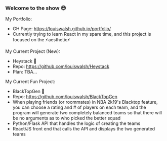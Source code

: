 ### Welcome to the show 😎 

My Portfolio:
- GH Page: https://louiswalsh.github.io/portfolio/
- Currently trying to learn React in my spare time, and this project is focused on the ⚡aesthetic⚡

My Current Project (New): 
- Heystack 🌱
- Repo: https://github.com/louiswalsh/Heystack
- Plan: TBA...

My Current Fun Project:
- BlackTopGen 🏀
- Repo: https://github.com/louiswalsh/BlackTopGen
- When playing friends (or roommates) in NBA 2k19's Blacktop feature, you can choose a rating and # of players on each team, and the program will generate two completely balanced teams so that there will be no arguments as to who picked the better squad 
- Python/Flask API that handles the logic of creating the teams
- React/JS front end that calls the API and displays the two generated teams

<!--
**louiswalsh/louiswalsh** is a ✨ _special_ ✨ repository because its `README.md` (this file) appears on your GitHub profile.

Here are some ideas to get you started:

- 🔭 I’m currently working on ...
- 🌱 I’m currently learning ...
- 👯 I’m looking to collaborate on ...
- 🤔 I’m looking for help with ...
- 💬 Ask me about ...
- 📫 How to reach me: ...
- 😄 Pronouns: ...
- ⚡ Fun fact: ...
-->
